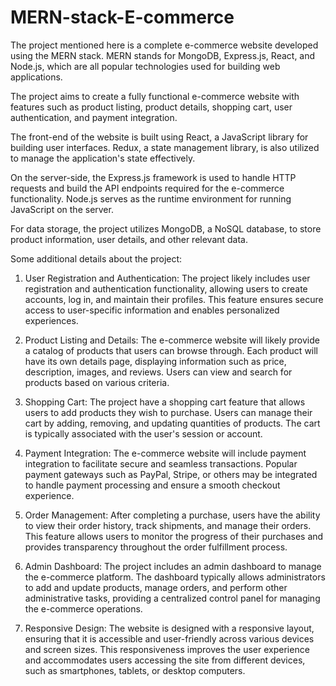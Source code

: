 # MERN-stack-E-commerce
The project mentioned here is a complete e-commerce website developed using the MERN stack. MERN stands for MongoDB, Express.js, React, and Node.js, which are all popular technologies used for building web applications.

The project aims to create a fully functional e-commerce website with features such as product listing, product details, shopping cart, user authentication, and payment integration. 

The front-end of the website is built using React, a JavaScript library for building user interfaces. Redux, a state management library, is also utilized to manage the application's state effectively.

On the server-side, the Express.js framework is used to handle HTTP requests and build the API endpoints required for the e-commerce functionality. Node.js serves as the runtime environment for running JavaScript on the server.

For data storage, the project utilizes MongoDB, a NoSQL database, to store product information, user details, and other relevant data.

Some additional details about the project: 

1. User Registration and Authentication: The project likely includes user registration and authentication functionality, allowing users to create accounts, log in, and maintain their profiles. This feature ensures secure access to user-specific information and enables personalized experiences.

2. Product Listing and Details: The e-commerce website will likely provide a catalog of products that users can browse through. Each product will have its own details page, displaying information such as price, description, images, and reviews. Users can view and search for products based on various criteria.

3. Shopping Cart: The project have a shopping cart feature that allows users to add products they wish to purchase. Users can manage their cart by adding, removing, and updating quantities of products. The cart is typically associated with the user's session or account.

4. Payment Integration: The e-commerce website will include payment integration to facilitate secure and seamless transactions. Popular payment gateways such as PayPal, Stripe, or others may be integrated to handle payment processing and ensure a smooth checkout experience.

5. Order Management: After completing a purchase, users have the ability to view their order history, track shipments, and manage their orders. This feature allows users to monitor the progress of their purchases and provides transparency throughout the order fulfillment process.

6. Admin Dashboard: The project includes an admin dashboard to manage the e-commerce platform. The dashboard typically allows administrators to add and update products, manage orders, and perform other administrative tasks, providing a centralized control panel for managing the e-commerce operations.

7. Responsive Design: The website is designed with a responsive layout, ensuring that it is accessible and user-friendly across various devices and screen sizes. This responsiveness improves the user experience and accommodates users accessing the site from different devices, such as smartphones, tablets, or desktop computers.
